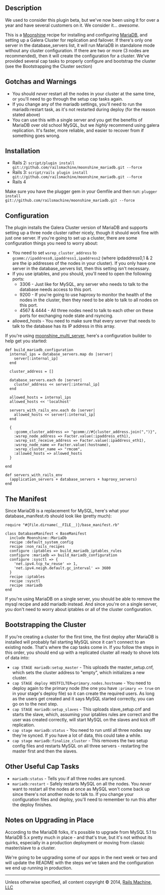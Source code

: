 ## Description

We used to consider this plugin beta, but we've now been using it for over a year and have several customers on it.  We consider it... *awesome*.

This is a [Moonshine](http://github.com/railsmachine/moonshine) recipe for installing and configuring [MariaDB](http://mariadb.org), and setting up a Galera Cluster for replication and failover.  If there's only one server in the database_servers list, it will run MariaDB in standalone mode without any cluster configuration.  If there are two or more (3 nodes are recommended), then it will create the configuration for a cluster.  We've provided several cap tasks to properly configure and bootstrap the cluster (see the Bootstrapping the Cluster section)

## Gotchas and Warnings

* You should *never* restart all the nodes in your cluster at the same time, or you'll need to go through the setup cap tasks again.
* If you change any of the mariadb settings, you'll need to run the mariadb:restart task, as it's not restarted during deploy (for the reason stated above)
* You can use this with a single server and you get the benefits of MariaDB over old school MySQL, but we *highly* recommend using galera replication. It's faster, more reliable, and easier to recover from if something goes wrong.

## Installation

* Rails 2: <code>script/plugin install git://github.com/railsmachine/moonshine_mariadb.git --force</code>
* Rails 3: <code>script/rails plugin install git://github.com/railsmachine/moonshine_mariadb.git --force</code>
* Rails 4

Make sure you have the plugger gem in your Gemfile and then run: <code>plugger install git://github.com/railsmachine/moonshine_mariadb.git --force</code>
  
## Configuration

The plugin installs the Galera Cluster version of MariaDB and supports setting up a three node cluster rather nicely, though it should work fine with just one server.  If you're going to set up a cluster, there are some configuration things you need to worry about:

* You need to set <code>wsrep_cluster_address</code> to <code>gcomm://ipaddress0,ipaddress1,ipaddress2</code> (where ipdaddress0,1 & 2 are the ip addresses of the nodes in your cluster).  If you only have one server in the database_servers list, then this setting isn't necessary.
* If you use iptables, and you should, you'll need to open the following ports:
  * 3306 - Just like for MySQL, any server who needs to talk to the database needs access to this port.
  * 9200 - If you're going to use haproxy to monitor the health of the nodes in the cluster, then they need to be able to talk to all nodes on this port.
  * 4567 & 4444 - All three nodes need to talk to each other on these ports for exchanging node state and rsyncing.
* allowed_hosts - You need to make sure that every server that needs to talk to the database has its IP address in this array.

If you're using [moonshine_multi_server](http://github.com/railsmachine/moonshine_multi_server), here's a configuration builder to help get you started:

<pre><code>def build_mariadb_configuration
  internal_ips = database_servers.map do |server|
    server[:internal_ip]
  end
  
  cluster_address = []
  
  database_servers.each do |server|
    cluster_address << server[:internal_ip]
  end
  
  allowed_hosts = internal_ips
  allowed_hosts << 'localhost'
  
  servers_with_rails_env.each do |server|
    allowed_hosts << server[:internal_ip]
  end
  
  {
    :gcomm_cluster_address => "gcomm://#{cluster_address.join(",")}",
    :wsrep_node_address => Facter.value(:ipaddress_eth1),
    :wsrep_sst_receive_address => Facter.value(:ipaddress_eth1),
    :wsrep_node_name => Facter.value(:hostname),
    :wsrep_cluster_name => "rmcom",
    :allowed_hosts => allowed_hosts
  }
  
end

def servers_with_rails_env
  (application_servers + database_servers + haproxy_servers)
end</code></pre>

## The Manifest

Since MariaDB is a replacement for MySQL, here's what your database_manifest.rb should look like (pretty much):

<pre><code>require "#{File.dirname(__FILE__)}/base_manifest.rb"

class DatabaseManifest < BaseManifest
  include Moonshine::MariaDb
  recipe :default_system_config
  recipe :non_rails_recipes
  configure :iptables => build_mariadb_iptables_rules
  configure :mariadb => build_mariadb_configuration
  configure :sysctl => {
    'net.ipv4.tcp_tw_reuse' => 1,
    'net.ipv4.neigh.default.gc_interval' => 3600
  }
  recipe :iptables
  recipe :sysctl
  recipe :mariadb
end</code></pre>

If you're using MariaDB on a single server, you should be able to remove the mysql recipe and add mariadb instead.  And since you're on a single server, you don't need to worry about iptables or all of the cluster configuration.

## Bootstrapping the Cluster

If you're creating a cluster for the first time, the first deploy after MariaDB is installed will probably fail starting MySQL since it can't connect to an existing node.  That's where the cap tasks come in.  If you follow the steps in this order, you should end up with a replicated cluster all ready to shove lots of data into:

* <code>cap STAGE mariadb:setup_master</code> - This uploads the master_setup.cnf, which sets the cluster address to "empty", which initializes a new cluster.
* <code>cap STAGE deploy HOSTFILTER=primary.nodes.hostname</code> - You need to deploy again to the primary node (the one you have <code>:primary => true</code> on in your stage's deploy file) so it can create the required users.  As long as the users get created and it says MySQL started correctly, you can go on to the next step.
* <code>cap STAGE mariadb:setup_slaves</code> - This uploads slave_setup.cnf and starts the slave, which, assuming your iptables rules are correct and the user was created correctly, will start MySQL on the slaves and kick off replication.
* <code>cap stage mariadb:status</code> - You need to run until all three nodes say they're synced.  If you have a lot of data, this could take a while.
* <code>cap stage mariadb:finalize_cluster</code> - This removes the two setup config files and restarts MySQL on all three servers - restarting the master first and then the slaves.

## Other Useful Cap Tasks

* <code>mariadb:status</code> - Tells you if all three nodes are synced.
* <code>mariadb:restart</code> - Safely restarts MySQL on all the nodes. You *never* want to restart all the nodes at once as MySQL won't come back up since there's not another node to talk to. If you change your configuration files and deploy, you'll need to remember to run this after the deploy finishes.

## Notes on Upgrading in Place

According to the MariaDB folks, it's possible to upgrade from MySQL 5.1 to MariaDB 5.x pretty much in place - and that's true, but it's not without its quirks, especially in a production deployment or moving from classic master/slave to a cluster.  

We're going to be upgrading some of our apps in the next week or two and will update the README with the steps we've taken and the configuration we end up running in production.

***

Unless otherwise specified, all content copyright &copy; 2014, [Rails Machine, LLC](http://railsmachine.com)
